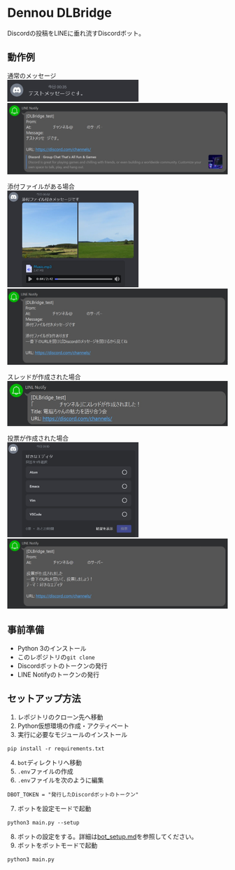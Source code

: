 # Dennou DLBridge
Discordの投稿をLINEに垂れ流すDiscordボット。

## 動作例
通常のメッセージ
<br>
<img width="300" src="img/normal_message_D.jpg">
![LINEに投稿された通常メッセージ](img/normal_message_L.jpg)

添付ファイルがある場合
<br>
<img width="300" src="img/message_with_attachments_D.jpg">
![LINEに投稿された添付ファイル付きメッセージ](img/message_with_attachments_L.jpg)

スレッドが作成された場合
![スレッド作成通知メッセージ](img/thread_created_message.jpg)

投票が作成された場合
<br>
<img width="300" src="img/poll_D.jpg">
![LINEに投稿された投票メッセージ](img/poll_L.jpg)

## 事前準備
* Python 3のインストール
* このレポジトリの`git clone`
* Discordボットのトークンの発行
* LINE Notifyのトークンの発行

## セットアップ方法
1. レポジトリのクローン先へ移動
2. Python仮想環境の作成・アクティベート
3. 実行に必要なモジュールのインストール
```shell
pip install -r requirements.txt
```
4. `bot`ディレクトリへ移動
5. `.env`ファイルの作成
6. `.env`ファイルを次のように編集
```
DBOT_TOKEN = "発行したDiscordボットのトークン"
```
7. ボットを設定モードで起動
```shell
python3 main.py --setup
```
8. ボットの設定をする。詳細は[bot_setup.md](bot_setup.md)を参照してください。
9. ボットをボットモードで起動
```shell
python3 main.py
```